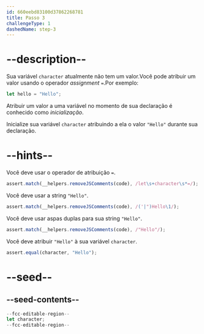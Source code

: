 ```yaml
---
id: 660eebd83100d37862268781
title: Passo 3
challengeType: 1
dashedName: step-3
---
```


# --description--

Sua variável `character` atualmente não tem um valor.Você pode atribuir um valor usando o operador <dfn>assignment</dfn> `=`.Por exemplo:

```js
let hello = "Hello";
```

Atribuir um valor a uma variável no momento de sua declaração é conhecido como <dfn>inicialização</dfn>.

Inicialize sua variável `character` atribuindo a ela o valor `"Hello"` durante sua declaração.

# --hints--

Você deve usar o operador de atribuição `=`.

```js
assert.match(__helpers.removeJSComments(code), /let\s+character\s*=/);
```

Você deve usar a string `"Hello"`.

```js
assert.match(__helpers.removeJSComments(code), /('|")Hello\1/);
```

Você deve usar aspas duplas para sua string `"Hello"`.

```js
assert.match(__helpers.removeJSComments(code), /"Hello"/);
```

Você deve atribuir `"Hello"` à sua variável `character`.

```js
assert.equal(character, "Hello");
```

# --seed--

## --seed-contents--

```js
--fcc-editable-region--
let character;
--fcc-editable-region--
```

